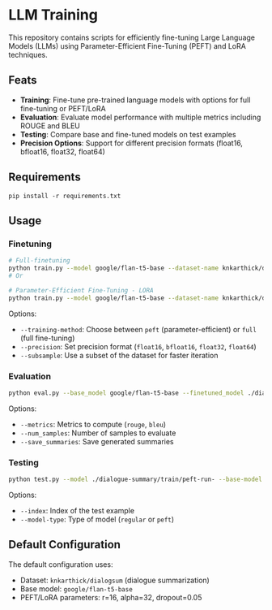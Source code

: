 # LLM Training
This repository contains scripts for efficiently fine-tuning Large Language Models (LLMs) using Parameter-Efficient Fine-Tuning (PEFT) and LoRA techniques.

## Feats

- **Training**: Fine-tune pre-trained language models with options for full fine-tuning or PEFT/LoRA
- **Evaluation**: Evaluate model performance with multiple metrics including ROUGE and BLEU
- **Testing**: Compare base and fine-tuned models on test examples
- **Precision Options**: Support for different precision formats (float16, bfloat16, float32, float64)

## Requirements

```
pip install -r requirements.txt
```

## Usage

### Finetuning

```bash
# Full-finetuning
python train.py --model google/flan-t5-base --dataset-name knkarthick/dialogsum --training-method full
# Or

# Parameter-Efficient Fine-Tuning - LORA
python train.py --model google/flan-t5-base --dataset-name knkarthick/dialogsum --training-method peft
```

Options:
- `--training-method`: Choose between `peft` (parameter-efficient) or `full` (full fine-tuning)
- `--precision`: Set precision format (`float16`, `bfloat16`, `float32`, `float64`)
- `--subsample`: Use a subset of the dataset for faster iteration

### Evaluation

```bash
python eval.py --base_model google/flan-t5-base --finetuned_model ./dialogue-summary/train/peft-run-
```

Options:
- `--metrics`: Metrics to compute (`rouge`, `bleu`)
- `--num_samples`: Number of samples to evaluate
- `--save_summaries`: Save generated summaries

### Testing

```bash
python test.py --model ./dialogue-summary/train/peft-run- --base-model google/flan-t5-base
```

Options:
- `--index`: Index of the test example
- `--model-type`: Type of model (`regular` or `peft`)


## Default Configuration

The default configuration uses:
- Dataset: `knkarthick/dialogsum` (dialogue summarization)
- Base model: `google/flan-t5-base`
- PEFT/LoRA parameters: r=16, alpha=32, dropout=0.05
